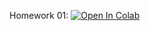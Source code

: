 ﻿Homework 01:
[![Open In Colab](https://colab.research.google.com/assets/colab-badge.svg)](https://colab.research.google.com/github/neychev/made_nlp_course/blob/master/homeworks/homework01/homework01_texts.ipynb)